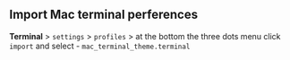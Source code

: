 ## Import Mac terminal perferences

**Terminal** > `settings` > `profiles` > at the bottom the three dots menu click `import` and select - `mac_terminal_theme.terminal`